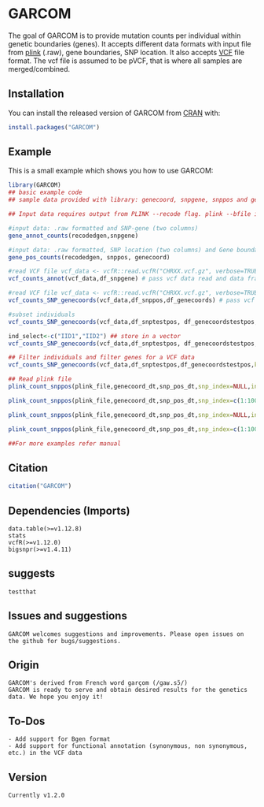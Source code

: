 
# GARCOM

<!-- badges: start -->
<!-- badges: end -->

The goal of GARCOM is to provide mutation counts per individual within genetic boundaries (genes). It accepts different data formats with input file from [plink](https://www.cog-genomics.org/plink/1.9/index) (.raw), gene boundaries, SNP location. 
It also accepts [VCF](https://en.wikipedia.org/wiki/Variant_Call_Format) file format. The vcf file is assumed to be pVCF, that is where all samples are merged/combined.  


## Installation

You can install the released version of GARCOM from [CRAN](https://CRAN.R-project.org) with:

``` r
install.packages("GARCOM")
```

## Example

This is a small example which shows you how to use GARCOM:

``` r
library(GARCOM)
## basic example code
## sample data provided with library: genecoord, snpgene, snppos and genecoord

## Input data requires output from PLINK --recode flag. plink --bfile input --recode A --out sample_output 

#input data: .raw formatted and SNP-gene (two columns)
gene_annot_counts(recodedgen,snpgene) 

#input data: .raw formatted, SNP location (two columns) and Gene boundaries (three columns)
gene_pos_counts(recodedgen, snppos, genecoord) 

#read VCF file vcf_data <- vcfR::read.vcfR("CHRXX.vcf.gz", verbose=TRUE)
vcf_counts_annot(vcf_data,df_snpgene) # pass vcf data read and data frame with SNP-gene annotation

#read VCF file vcf_data <- vcfR::read.vcfR("CHRXX.vcf.gz", verbose=TRUE)
vcf_counts_SNP_genecoords(vcf_data,df_snppos,df_genecoords) # pass vcf data read and data frame SNP position and third with gene coordinates

#subset individuals 
vcf_counts_SNP_genecoords(vcf_data,df_snptestpos, df_genecoordstestpos,keep_indiv=c("IID1","IID2"))

ind_select<-c("IID1","IID2") ## store in a vector
vcf_counts_SNP_genecoords(vcf_data,df_snptestpos, df_genecoordstestpos,keep_indiv=ind_select)

## Filter individuals and filter genes for a VCF data
vcf_counts_SNP_genecoords(vcf_data,df_snptestpos,df_genecoordstestpos,keep_indiv=c("IID1","IID2"),filter_gene="GENE_1") #returns a matrix of data.table class

## Read plink file
plink_count_snppos(plink_file,genecoord_dt,snp_pos_dt,snp_index=NULL,individual_index=NULL) # load complete data

plink_count_snppos(plink_file,genecoord_dt,snp_pos_dt,snp_index=c(1:100),individual_index=NULL) # load all invidividuals but only 100 SNPs as they are found in .bim plink file

plink_count_snppos(plink_file,genecoord_dt,snp_pos_dt,snp_index=NULL,individual_index=c(1:100)) # load first 100 invididuals but as they are found in .fam plink file and all SNPs

plink_count_snppos(plink_file,genecoord_dt,snp_pos_dt,snp_index=c(1:1000),individual_index=c(1:100)) # load first 100 invididuals but as they are found in .fam plink file and first 1000 SNPs as they found in the .bim plink file

##For more examples refer manual
```
## Citation

``` r
citation("GARCOM")
```

## Dependencies (Imports)
```
data.table(>=v1.12.8)
stats
vcfR(>=v1.12.0)
bigsnpr(>=v1.4.11)
```

## suggests
```
testthat
```

## Issues and suggestions
```
GARCOM welcomes suggestions and improvements. Please open issues on the github for bugs/suggestions.
```

## Origin
```
GARCOM's derived from French word garçom (/ɡaʁ.sɔ̃/) 
GARCOM is ready to serve and obtain desired results for the genetics data. We hope you enjoy it! 
```

## To-Dos
```
- Add support for Bgen format
- Add support for functional annotation (synonymous, non synonymous, etc.) in the VCF data
```

## Version
```
Currently v1.2.0
```